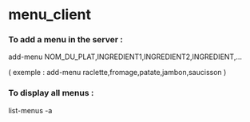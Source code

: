 # menu_client

### To add a menu in the server  : 

add-menu NOM_DU_PLAT,INGREDIENT1,INGREDIENT2,INGREDIENT,... 

( exemple : add-menu raclette,fromage,patate,jambon,saucisson ) 

### To display all menus : 

list-menus -a 



